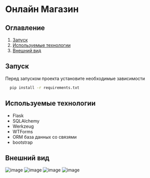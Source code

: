 # Онлайн Магазин

## Оглавление
1. [Запуск](#Запуск)
2. [Используемые технологии](#Используемые-технологии)
3. [Внешний вид](#Внешний-вид)

## Запуск
Перед запуском проекта установите необходимые зависимости 
```bash
  pip install -r requirements.txt
```

## Используемые технологии
* Flask
* SQLAlchemy
* Werkzeug
* WTForms
* ORM база данных со связями
* bootstrap

## Внешний вид
![image](https://user-images.githubusercontent.com/98234667/234617816-2e50dfcd-e7e1-49f4-8d4d-931c60975f31.png)
![image](https://user-images.githubusercontent.com/98234667/234618550-4b6d29f8-eb67-4794-9a01-6a708cf1286f.png)
![image](https://user-images.githubusercontent.com/98234667/234618590-660b6de0-f943-43fc-9e9c-be2750122232.png)
![image](https://user-images.githubusercontent.com/98234667/234618853-6fa526a8-729f-416e-b6c9-dd2084405d3f.png)
